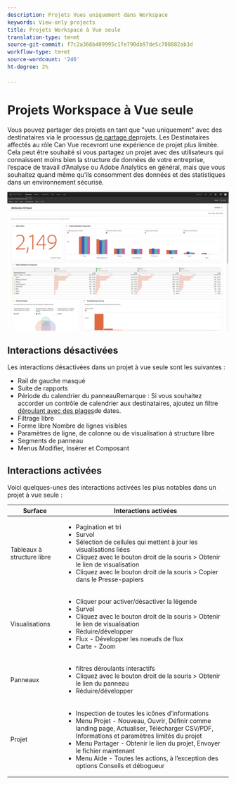 ```yaml
---
description: Projets Vues uniquement dans Workspace
keywords: View-only projects
title: Projets Workspace à Vue seule
translation-type: tm+mt
source-git-commit: f7c2a366b409995c1fe790db97de5c708882ab3d
workflow-type: tm+mt
source-wordcount: '246'
ht-degree: 2%

---
```



# Projets Workspace à Vue seule

Vous pouvez partager des projets en tant que &quot;vue uniquement&quot; avec des destinataires via le processus [de partage de](/help/analyze/analysis-workspace/curate-share/share-projects.md)projets. Les Destinataires affectés au rôle Can Vue recevront une expérience de projet plus limitée. Cela peut être souhaité si vous partagez un projet avec des utilisateurs qui connaissent moins bien la structure de données de votre entreprise, l’espace de travail d’Analyse ou Adobe Analytics en général, mais que vous souhaitez quand même qu’ils consomment des données et des statistiques dans un environnement sécurisé.

![](assets/view-only-project.png)

## Interactions désactivées

Les interactions désactivées dans un projet à vue seule sont les suivantes :

* Rail de gauche masqué
* Suite de rapports
* Période du calendrier du panneauRemarque : Si vous souhaitez accorder un contrôle de calendrier aux destinataires, ajoutez un filtre [déroulant avec des plages](https://docs.adobe.com/content/help/en/analytics-learn/tutorials/analysis-workspace/using-panels/using-drop-down-filters.html)de dates.
* Filtrage libre
* Forme libre Nombre de lignes visibles
* Paramètres de ligne, de colonne ou de visualisation à structure libre
* Segments de panneau
* Menus Modifier, Insérer et Composant

## Interactions activées

Voici quelques-unes des interactions activées les plus notables dans un projet à vue seule :

| Surface | Interactions activées |
|---|---|
| Tableaux à structure libre | <ul><li>Pagination et tri</li><li>Survol</li><li>Sélection de cellules qui mettent à jour les visualisations liées</li><li>Cliquez avec le bouton droit de la souris > Obtenir le lien de visualisation</li><li>Cliquez avec le bouton droit de la souris > Copier dans le Presse-papiers</li></ul> |
| Visualisations | <ul><li>Cliquer pour activer/désactiver la légende</li><li>Survol</li><li>Cliquez avec le bouton droit de la souris > Obtenir le lien de visualisation</li><li>Réduire/développer</li><li>Flux - Développer les noeuds de flux</li><li>Carte - Zoom</li></ul> |
| Panneaux | <ul><li>filtres déroulants interactifs</li><li>Cliquez avec le bouton droit de la souris > Obtenir le lien du panneau</li><li>Réduire/développer</li></ul> |
| Projet  | <ul><li>Inspection de toutes les icônes d’informations</li><li>Menu Projet - Nouveau, Ouvrir, Définir comme landing page, Actualiser, Télécharger CSV/PDF, Informations et paramètres limités du projet</li><li>Menu Partager - Obtenir le lien du projet, Envoyer le fichier maintenant</li><li>Menu Aide - Toutes les actions, à l’exception des options Conseils et débogueur</li></ul> |